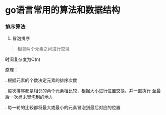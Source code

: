 # go语言常用的算法和数据结构

### 排序算法

1. 冒泡排序

> 相邻两个元素之间进行交换

时间复杂度为O(n)

原理：

. 根据元素的个数决定元素的排序次数

. 每次排序都是相邻的两个元素相比较，根据大小进行位置交换，并一直执行
至最后一次尚未冒泡到的地方

. 每一轮的比较都将最大或最小的元素冒泡到最后对应的位置






